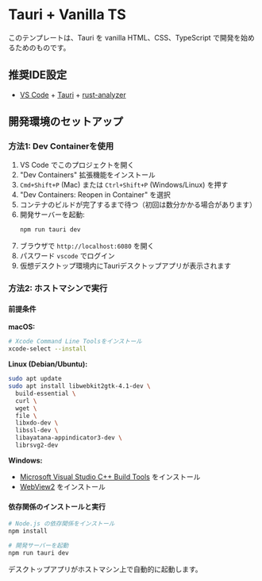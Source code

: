 # Tauri + Vanilla TS

このテンプレートは、Tauri を vanilla HTML、CSS、TypeScript で開発を始めるためのものです。

## 推奨IDE設定

- [VS Code](https://code.visualstudio.com/) + [Tauri](https://marketplace.visualstudio.com/items?itemName=tauri-apps.tauri-vscode) + [rust-analyzer](https://marketplace.visualstudio.com/items?itemName=rust-lang.rust-analyzer)

## 開発環境のセットアップ

### 方法1: Dev Containerを使用

1. VS Code でこのプロジェクトを開く
2. "Dev Containers" 拡張機能をインストール
3. `Cmd+Shift+P` (Mac) または `Ctrl+Shift+P` (Windows/Linux) を押す
4. "Dev Containers: Reopen in Container" を選択
5. コンテナのビルドが完了するまで待つ（初回は数分かかる場合があります）
6. 開発サーバーを起動:
   ```bash
   npm run tauri dev
   ```
7. ブラウザで `http://localhost:6080` を開く
8. パスワード `vscode` でログイン
9. 仮想デスクトップ環境内にTauriデスクトップアプリが表示されます

### 方法2: ホストマシンで実行

#### 前提条件

**macOS:**
```bash
# Xcode Command Line Toolsをインストール
xcode-select --install
```

**Linux (Debian/Ubuntu):**
```bash
sudo apt update
sudo apt install libwebkit2gtk-4.1-dev \
  build-essential \
  curl \
  wget \
  file \
  libxdo-dev \
  libssl-dev \
  libayatana-appindicator3-dev \
  librsvg2-dev
```

**Windows:**
- [Microsoft Visual Studio C++ Build Tools](https://visualstudio.microsoft.com/visual-cpp-build-tools/) をインストール
- [WebView2](https://developer.microsoft.com/en-us/microsoft-edge/webview2/) をインストール

#### 依存関係のインストールと実行

```bash
# Node.js の依存関係をインストール
npm install

# 開発サーバーを起動
npm run tauri dev
```

デスクトップアプリがホストマシン上で自動的に起動します。
